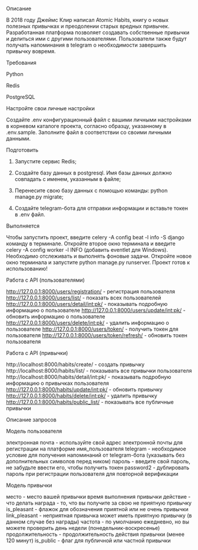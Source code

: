 Описание

В 2018 году Джеймс Клир написал Atomic Habits, 
книгу о новых полезных привычках и преодолении старых вредных привычек. 
Разработанная платформа позволяет создавать собственные привычки и 
делиться ими с другими пользователями. 
Пользователи также будут получать напоминания в telegram о 
необходимости завершить привычку вовремя.

Требования

Python

Redis

PostgreSQL

Настройте свои личные настройки

Создайте .env конфигурационный файл с вашими личными настройками в корневом каталоге 
проекта, согласно образцу, указанному в .env.sample. 
Заполните файл в соответствии со своими личными данными.

Подготовить

1. Запустите сервис Redis;
    
2. Создайте базу данных в postgresql. Имя базы данных должно совпадать с именем, указанным в файле;
 
3. Перенесите свою базу данных с помощью команды: python manage.py migrate;

4. Создайте telegram-бота для отправки информации и вставьте токен в .env файл.

Выполняется

Чтобы запустить проект, введите celery -A config beat -l info -S django команду в терминале.
Откройте второе окно терминала и введите celery -A config worker -l INFO (добавить eventlet для Windows).
Необходимо отслеживать и выполнять фоновые задачи.
Откройте новое окно терминала и запустите python manage.py runserver.
Проект готов к использованию!

Работа с API (пользователями)

http://127.0.0.1:8000/users/registration/ - регистрация пользователя
http://127.0.0.1:8000/users/list/ - показать всех пользователей
http://127.0.0.1:8000/users/detail/int:pk/ - показывать подробную информацию о пользователе
http://127.0.0.1:8000/users/update/int:pk/ - обновить информацию о пользователе
http://127.0.0.1:8000/users/delete/int:pk/ - удалить информацию о пользователе
http://127.0.0.1:8000/users/token/ - получить токен для пользователя
http://127.0.0.1:8000/users/token/refresh/ - обновить токен пользователя

Работа с API (привычки)

http://localhost:8000/habits/create/ - создать привычку
http://localhost:8000/habits/list/ - показывать все привычки пользователя
http://localhost:8000/habits/detail/int:pk/ - показывать подробную информацию о привычках пользователя
http://127.0.0.1:8000/habits/update/int:pk/ - обновить привычку
http://127.0.0.1:8000/habits/delete/int:pk/ - удалить привычку
http://127.0.0.1:8000/habits/public_list/ - показывать все публичные привычки

Описание запросов

Модель пользователя

электронная почта - используйте свой адрес электронной почты для регистрации на платформе
имя_пользователя telegram - необходимое условие для получения напоминаний от telegram-бота 
(указывать без дополнительных символов перед ником)
пароль - введите свой пароль, не забудьте ввести его, чтобы получить токен
password2 - дублировать пароль при регистрации пользователя для повторной верификации

Модель привычки

место - место вашей привычки
время выполнения привычки
действие - что делать
награда - то, что вы получите за свою не приятную привычку
is_pleasant - флажок для обозначения приятной или не очень привычки
link_pleasant - неприятная привычка может иметь приятную привычку (в данном случае без награды)
частота - по умолчанию ежедневно, но вы можете проверить день недели (понедельник-воскресенье)
продолжительность - продолжительность действия привычки (менее 120 минут)
is_public - флаг для публичной или частной привычки
